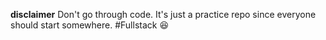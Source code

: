 **disclaimer**
Don't go through code. It's just a practice repo since everyone should start somewhere. 
#Fullstack 😆
